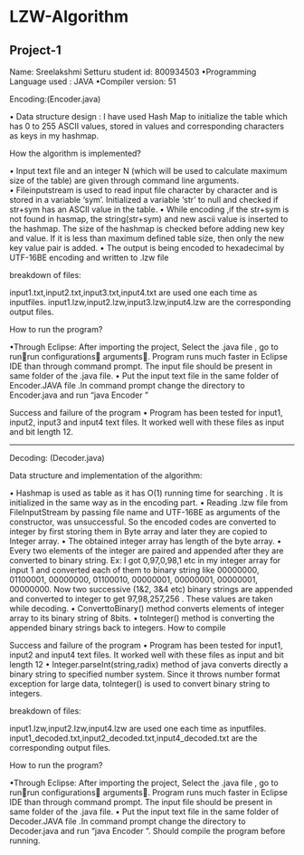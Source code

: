 # LZW-Algorithm


Project-1
----------
Name: Sreelakshmi Setturu
student id: 800934503
•Programming Language used : JAVA 
•Compiler version: 51

Encoding:(Encoder.java)

•	Data structure design : I have used Hash Map to initialize the table which has 0 to 255 ASCII values, stored in values  and corresponding characters as keys in my hashmap. 

How the algorithm is implemented?

•	Input text file and an integer N (which will be used to calculate maximum size of the table) are given through command line arguments.  
•	Fileinputstream is used to read input file character by character and is stored in a variable ‘sym’. Initialized a variable ‘str’ to null and checked if str+sym has an ASCII value in the table.
•	While encoding ,if the str+sym is not found in hasmap, the string(str+sym) and new ascii value is inserted to the hashmap. The size of the hashmap is checked before adding new key and value. If it is less than maximum defined table size, then only the new key value pair is added.
•	The output is being encoded to hexadecimal by UTF-16BE encoding and written to .lzw file

breakdown of files:

input1.txt,input2.txt,input3.txt,input4.txt are used one each time as inputfiles. input1.lzw,input2.lzw,input3.lzw,input4.lzw are the corresponding output files.

How to run the program?

•Through Eclipse:  After importing the project, Select the .java file , go to runrun configurations arguments<filename><space><bitlength>. Program runs much faster in Eclipse IDE than through command prompt. The input file should be present in same folder of the .java file.
• Put the input text file in the same folder of Encoder.JAVA file .In command prompt change the directory to Encoder.java and run “java Encoder <filename> <bitlength>”
 
 
Success and failure of the program
•	Program has been tested for input1, input2, input3 and input4 text files. It worked well with these files as input and bit length 12.

 --------------
Decoding: (Decoder.java)
 
Data structure and implementation of the algorithm:

•	Hashmap is used as table as it has O(1) running time for searching . It is initialized in the same way as in the encoding  part.
•	Reading .lzw file from FileInputStream by passing file name and UTF-16BE as arguments of the constructor, was unsuccessful. So the encoded codes are converted to integer by first storing them in Byte array and later they are copied to Integer array.
•	The obtained integer array has length of the byte array. 
•	Every two elements of the integer are paired and appended after they are converted to binary string.
Ex:  I got 0,97,0,98,1 etc in my integer array for input 1 and converted each of them to binary string like 00000000, 01100001, 00000000, 01100010, 00000001, 00000001, 00000001, 00000000. Now two successive (1&2, 3&4 etc) binary strings are appended and converted to integer to get 97,98,257,256 . These values are taken while decoding.
•	ConverttoBinary() method converts elements of integer array to its binary string  of 8bits.
•	toInteger() method is converting the appended binary strings back to integers. How to compile


Success and failure of the program
•	Program has been tested for input1, input2 and input4 text files. It worked well with these files as input and bit length 12
•	Integer.parseInt(string,radix)  method of java converts directly a binary string to specified number system. Since it throws number format exception for large  data, toInteger() is used to convert binary string to integers. 

breakdown of files:

input1.lzw,input2.lzw,input4.lzw are used one each time as inputfiles. input1_decoded.txt,input2_decoded.txt,input4_decoded.txt are the corresponding output files.

How to run the program?

•Through Eclipse:  After importing the project, Select the .java file , go to runrun configurations arguments<filename><space><bitlength>. Program runs much faster in Eclipse IDE than through command prompt. The input file should be present in same folder of the .java file.
• Put the input text file in the same folder of Decoder.JAVA file .In command prompt change the directory to Decoder.java and run “java Encoder <filename> <bitlength>”. Should compile the program before running.
